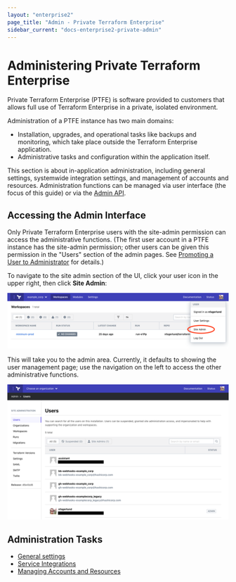 ```yaml
---
layout: "enterprise2"
page_title: "Admin - Private Terraform Enterprise"
sidebar_current: "docs-enterprise2-private-admin"
---
```


# Administering Private Terraform Enterprise

Private Terraform Enterprise (PTFE) is software provided to customers that allows full use of Terraform Enterprise in a private, isolated environment.

Administration of a PTFE instance has two main domains:

- Installation, upgrades, and operational tasks like backups and monitoring, which take place outside the Terraform Enterprise application.
- Administrative tasks and configuration within the application itself.

This section is about in-application administration, including general settings, systemwide integration settings, and management of accounts and resources. Administration functions can be managed via user interface (the focus of this guide) or via the [Admin API](../../api/admin/index.html).

## Accessing the Admin Interface

Only Private Terraform Enterprise users with the site-admin permission can access the administrative functions. (The first user account in a PTFE instance has the site-admin permission; other users can be given this permission in the "Users" section of the admin pages. See [Promoting a User to Administrator](./resources.html#promoting-a-user-to-administrator) for details.)

To navigate to the site admin section of the UI, click your user icon in the upper right, then click **Site Admin**:

![screenshot: the "Site Admin" link in the user menu](./images/admin-navigate.png)

This will take you to the admin area. Currently, it defaults to showing the user management page; use the navigation on the left to access the other administrative functions.

![screenshot: the user management page, with the site administration navigation list on the left side](./images/admin-users.png)

## Administration Tasks

* [General settings](./general.html)
* [Service Integrations](./integration.html)
* [Managing Accounts and Resources](./resources.html)
